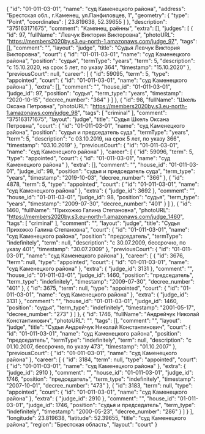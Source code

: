 {
    "id": "01-011-03-01",
    "name": "суд Каменецкого района",
    "address": "Брестская обл., г.Каменец, ул.Панфиловцев, 1",
    "geometry": {
        "type": "Point",
        "coordinates": [
            23.819638,
            52.39655
        ]
    },
    "description": "375163171675",
    "comment": "Камянец, раённы",
    "extra": [],
    "judges": [
        {
            "id": 97,
            "fullName": "Левчук Виктория Викторовна",
            "photoURL": "https://members2020by.s3.eu-north-1.amazonaws.com/judge_97",
            "tags": [],
            "comment": "",
            "layout": "judge",
            "title": "Судья Левчук Виктория Викторовна",
            "court": {
                "id": "01-011-03-01",
                "name": "суд Каменецкого района",
                "position": "судья",
                "termType": "years",
                "term": 5,
                "description": "c 15.10.2020, на срок 5 лет, по указу 364",
                "timestamp": "15.10.2020"
            },
            "previousCourt": null,
            "career": [
                {
                    "id": 59095,
                    "term": 5,
                    "type": "appointed",
                    "court": {
                        "id": "01-011-03-01",
                        "name": "суд Каменецкого района"
                    },
                    "extra": [],
                    "comment": "",
                    "house_id": "01-011-03-01",
                    "judge_id": 97,
                    "position": "судья",
                    "term_type": "years",
                    "timestamp": "2020-10-15",
                    "decree_number": "364"
                }
            ]
        },
        {
            "id": 98,
            "fullName": "Шкель Оксана Петровна",
            "photoURL": "https://members2020by.s3.eu-north-1.amazonaws.com/judge_98",
            "tags": [
                "criminal"
            ],
            "comment": "375163171675",
            "layout": "judge",
            "title": "Судья Шкель Оксана Петровна",
            "court": {
                "id": "01-011-03-01",
                "name": "суд Каменецкого района",
                "position": "судья и председатель суда",
                "termType": "years",
                "term": 5,
                "description": "c 03.10.2019, на срок 5 лет, по указу 366",
                "timestamp": "03.10.2019"
            },
            "previousCourt": {
                "id": "01-011-03-01",
                "name": "суд Каменецкого района"
            },
            "career": [
                {
                    "id": 59096,
                    "term": 5,
                    "type": "appointed",
                    "court": {
                        "id": "01-011-03-01",
                        "name": "суд Каменецкого района"
                    },
                    "extra": [],
                    "comment": "",
                    "house_id": "01-011-03-01",
                    "judge_id": 98,
                    "position": "судья и председатель суда",
                    "term_type": "years",
                    "timestamp": "2019-10-03",
                    "decree_number": "366"
                },
                {
                    "id": 4878,
                    "term": 5,
                    "type": "appointed",
                    "court": {
                        "id": "01-011-03-01",
                        "name": "суд Каменецкого района"
                    },
                    "extra": {
                        "judge_id": 3692
                    },
                    "comment": "",
                    "house_id": "01-011-03-01",
                    "judge_id": 98,
                    "position": "судья",
                    "term_type": "years",
                    "timestamp": "2009-07-30",
                    "decree_number": "401"
                }
            ]
        },
        {
            "id": 1460,
            "fullName": "Прихожко Галина Степановна",
            "photoURL": "https://members2020by.s3.eu-north-1.amazonaws.com/judge_1460",
            "tags": [
                "criminal"
            ],
            "comment": "",
            "layout": "judge",
            "title": "Судья Прихожко Галина Степановна",
            "court": {
                "id": "01-011-03-01",
                "name": "суд Каменецкого района",
                "position": "председатель",
                "termType": "indefinitely",
                "term": null,
                "description": "c 30.07.2009, бессрочно, по указу 401",
                "timestamp": "30.07.2009"
            },
            "previousCourt": {
                "id": "01-011-03-01",
                "name": "суд Каменецкого района"
            },
            "career": [
                {
                    "id": 3676,
                    "term": null,
                    "type": "appointed",
                    "court": {
                        "id": "01-011-03-01",
                        "name": "суд Каменецкого района"
                    },
                    "extra": {
                        "judge_id": 3131
                    },
                    "comment": "",
                    "house_id": "01-011-03-01",
                    "judge_id": 1460,
                    "position": "председатель",
                    "term_type": "indefinitely",
                    "timestamp": "2009-07-30",
                    "decree_number": "401"
                },
                {
                    "id": 3675,
                    "term": null,
                    "type": "appointed",
                    "court": {
                        "id": "01-011-03-01",
                        "name": "суд Каменецкого района"
                    },
                    "extra": {
                        "judge_id": 3131
                    },
                    "comment": "",
                    "house_id": "01-011-03-01",
                    "judge_id": 1460,
                    "position": "судья",
                    "term_type": "indefinitely",
                    "timestamp": "2001-05-17",
                    "decree_number": "273"
                }
            ]
        },
        {
            "id": 1746,
            "fullName": "Андрейчук Николай Константинович",
            "photoURL": "",
            "tags": [],
            "comment": "",
            "layout": "judge",
            "title": "Судья Андрейчук Николай Константинович",
            "court": {
                "id": "01-011-03-01",
                "name": "суд Каменецкого района",
                "position": "председатель",
                "termType": "indefinitely",
                "term": null,
                "description": "c 01.10.2007, бессрочно, по указу 473",
                "timestamp": "01.10.2007"
            },
            "previousCourt": {
                "id": "01-011-03-01",
                "name": "суд Каменецкого района"
            },
            "career": [
                {
                    "id": 3184,
                    "term": null,
                    "type": "appointed",
                    "court": {
                        "id": "01-011-03-01",
                        "name": "суд Каменецкого района"
                    },
                    "extra": {
                        "judge_id": 2910
                    },
                    "comment": "",
                    "house_id": "01-011-03-01",
                    "judge_id": 1746,
                    "position": "председатель",
                    "term_type": "indefinitely",
                    "timestamp": "2007-10-01",
                    "decree_number": "473"
                },
                {
                    "id": 3183,
                    "term": null,
                    "type": "appointed",
                    "court": {
                        "id": "01-011-03-01",
                        "name": "суд Каменецкого района"
                    },
                    "extra": {
                        "judge_id": 2910
                    },
                    "comment": "",
                    "house_id": "01-011-03-01",
                    "judge_id": 1746,
                    "position": "судья и председатель",
                    "term_type": "indefinitely",
                    "timestamp": "2000-05-23",
                    "decree_number": "286"
                }
            ]
        }
    ],
    "longitude": 23.819638,
    "latitude": 52.39655,
    "title": "суд Каменецкого района",
    "region": "Брестская область",
    "layout": "court"
}